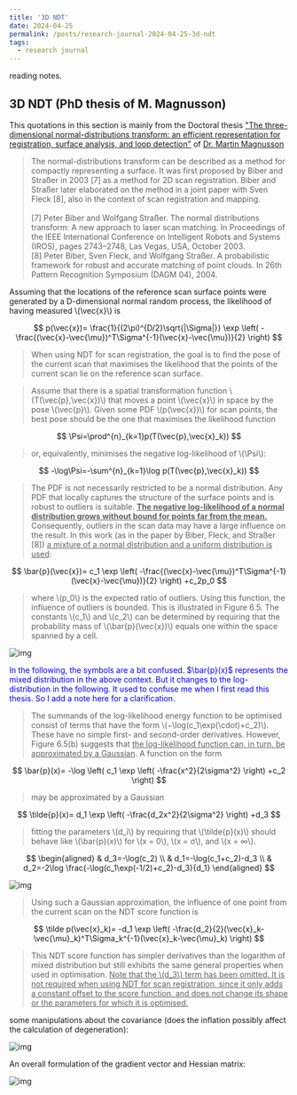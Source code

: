```yaml
---
title: '3D NDT'
date: 2024-04-25
permalink: /posts/research-journal-2024-04-25-3d-ndt
tags:
  - research journal
---
```


reading notes.


## 3D NDT (PhD thesis of M. Magnusson)

This quotations in this section is mainly from the 
Doctoral thesis
["The three-dimensional normal-distributions transform: an efficient representation for registration, surface analysis, and loop detection"](https://oru.diva-portal.org/smash/record.jsf?pid=diva2%3A276162&dswid=-604) of 
[Dr. Martin Magnusson](https://www.oru.se/english/employee/martin_magnusson#Doctoral_thesis__monograph)


> The normal-distributions transform can be described as a method for compactly
representing a surface. It was first proposed by Biber and Straßer in
2003 [7] as a method for 2D scan registration. Biber and Straßer later elaborated
on the method in a joint paper with Sven Fleck [8], also in the context of
scan registration and mapping.<br><br>
[7] Peter Biber and Wolfgang Straßer. The normal distributions transform:
A new approach to laser scan matching. In Proceedings of the IEEE International
Conference on Intelligent Robots and Systems (IROS), pages
2743–2748, Las Vegas, USA, October 2003.<br>
[8] Peter Biber, Sven Fleck, and Wolfgang Straßer. A probabilistic framework
for robust and accurate matching of point clouds. In 26th Pattern
Recognition Symposium (DAGM 04), 2004.

Assuming that the locations of the reference
scan surface points were generated by a D-dimensional normal random process,
the likelihood of having measured \\(\vec{x}\\) is

$$
p(\vec{x})=
\frac{1}{(2\pi)^{D/2}\sqrt{|\Sigma|}}
\exp
\left(
  -\frac{(\vec{x}-\vec{\mu})^T\Sigma^{-1}(\vec{x}-\vec{\mu})}{2}
\right)
$$

> When using NDT for scan registration, the goal is to find the pose of the current
scan that maximises the likelihood that the points of the current scan lie on the
reference scan surface.

> Assume that
there is a spatial transformation function \\(T(\vec{p},\vec{x})\\) that moves a point \\(\vec{x}\\) in space
by the pose \\(\vec{p}\\). Given some PDF \\(p(\vec{x})\\) for scan points,
the best pose should be the one that maximises the likelihood function

$$
\Psi=\prod^{n}_{k=1}p(T(\vec{p},\vec{x}_k))
$$

> or, equivalently, minimises the negative log-likelihood of \\(\Psi\\):

$$
-\log\Psi=-\sum^{n}_{k=1}\log p(T(\vec{p},\vec{x}_k))
$$

> The PDF is not necessarily restricted to be a normal distribution. Any PDF
that locally captures the structure of the surface points and is robust to outliers
is suitable. **<u>The negative log-likelihood of a normal distribution grows without
bound for points far from the mean.</u>** Consequently, outliers in the scan data may
have a large influence on the result. In this work (as in the paper by Biber, Fleck,
and Straßer [8]) <u>a mixture of a normal distribution and a uniform distribution
is used</u>:

$$
\bar{p}(\vec{x})=
c_1
\exp
\left(
  -\frac{(\vec{x}-\vec{\mu})^T\Sigma^{-1}(\vec{x}-\vec{\mu})}{2}
\right)
+c_2p_0
$$

> where \\(p_0\\) is the expected ratio of outliers. Using this function, the influence of
outliers is bounded. This is illustrated in Figure 6.5. The constants \\(c_1\\) and \\(c_2\\)
can be determined by requiring that the probability mass of \\(\bar{p}(\vec{x})\\) equals one
within the space spanned by a cell.

![img](http://sunqinxuan.github.io/images/posts-research-journal-2024-04-25-img1.png)

<font color=blue>
In the following, the symbols are a bit confused.
$\bar{p}(x)$ represents the mixed distribution in the above context.
But it changes to the log-distribution in the following.
It used to confuse me when I first read this thesis.
So I add a note here for a clarification.
</font>

> The summands of the log-likelihood energy function to be optimised consist
of terms that have the form \\(−\log(c_1\exp(\cdot)+c_2)\\). These
have no simple first- and second-order derivatives.
However, Figure 6.5(b) suggests
that <u>the log-likelihood function can, in turn, be approximated by a Gaussian</u>.
A function on the form 

$$
\bar{p}(x)=
-\log 
\left(
c_1
\exp
\left(
  -\frac{x^2}{2\sigma^2}
\right)
+c_2
\right)
$$

 > may be approximated by a Gaussian 

$$
\tilde{p}(x)=
d_1
\exp
\left(
  -\frac{d_2x^2}{2\sigma^2}
\right)
+d_3
$$
 
> fitting the parameters \\(d_i\\) by requiring that \\(\tilde{p}(x)\\) should behave like \\(\bar{p}(x)\\) for \\(x = 0\\), \\(x = σ\\), and \\(x = ∞\\).

$$
\begin{aligned}
& d_3=-\log(c_2) \\
& d_1=-\log(c_1+c_2)-d_3 \\
& d_2=-2\log
\frac{-\log(c_1\exp(-1/2)+c_2)-d_3}{d_1}
\end{aligned}
$$

![img](http://sunqinxuan.github.io/images/posts-research-journal-2024-04-25-img2.jpg)

> Using such a Gaussian approximation, the influence of one point from the current
scan on the NDT score function is

$$
\tilde p(\vec{x}_k)=
-d_1
\exp
\left(
  -\frac{d_2}{2}(\vec{x}_k-\vec{\mu}_k)^T\Sigma_k^{-1}(\vec{x}_k-\vec{\mu}_k)
\right)
$$

> This NDT score function has simpler derivatives than the logarithm of mixed distribution but still exhibits the same general properties when used in optimisation.
<u>Note that the \\(d_3\\) term has been omitted. It is not required
when using NDT for scan registration, since it only adds a constant offset to
the score function, and does not change its shape or the parameters for which
it is optimised.</u>

some manipulations about the covariance (does the inflation possibly affect the calculation of degeneration):

![img](http://sunqinxuan.github.io/images/posts-research-journal-2024-04-25-img3.png)

An overall formulation of the gradient vector and Hessian matrix:

![img](http://sunqinxuan.github.io/images/posts-research-journal-2024-04-25-img4.png)







































